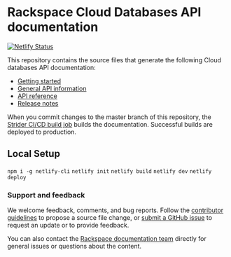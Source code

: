 # Rackspace Cloud Databases API documentation

[![Netlify Status](https://api.netlify.com/api/v1/badges/76a13343-5b17-4fb5-a2fc-a174d383c036/deploy-status)](https://app.netlify.com/sites/docs-cloud-databases/deploys)

This repository contains the source files that generate the following Cloud databases API documentation:

* [Getting started](https://developer.rackspace.com/docs/cloud-databases/v1/getting-started/)
* [General API information](https://developer.rackspace.com/docs/cloud-databases/v1/general-api-info/)
* [API reference](https://developer.rackspace.com/docs/cloud-databases/v1/api-reference/)
* [Release notes](https://developer.rackspace.com/docs/cloud-databases/v1/release-notes/)

When you commit changes to the master branch of this repository, the
[Strider CI/CD build job](https://build.developer.rackspace.com/rackerlabs/docs-cloud-databases/)
builds the documentation. Successful builds are deployed to production.

## Local Setup

`npm i -g netlify-cli`
`netlify init`
`netlify build`
`netlify dev`
`netlify deploy`

### Support and feedback

We welcome feedback, comments, and bug reports. Follow the
[contributor guidelines](https://github.com/rackerlabs/docs-cloud-databases/blob/master/CONTRIBUTING.md)
to propose a source file change, or [submit a GitHub issue](https://github.com/rackerlabs/docs-cloud-databases/issues/new)
to request an update or to provide feedback.

You can also contact the [Rackspace documentation team](mailto:devdoc@rackspace.com) directly for general issues
or questions about the content.
